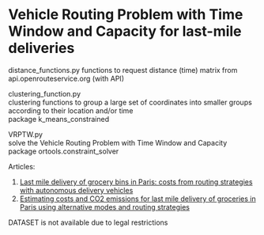 # Vehicle Routing Problem with Time Window and Capacity for last-mile deliveries
distance_functions.py 
  functions to request distance (time) matrix from api.openrouteservice.org (with API)

clustering_function.py\
  clustering functions to group a large set of coordinates into smaller groups according to their location and/or time\
  package k_means_constrained

VRPTW.py\
  solve the Vehicle Routing Problem with Time Window and Capacity\
  package ortools.constraint_solver

Articles:
1. [Last mile delivery of grocery bins in Paris: costs from routing strategies with autonomous delivery vehicles](https://doi.org/10.1504/IJISM.2023.132180)
2. [Estimating costs and CO2 emissions for last mile delivery of groceries in Paris using alternative modes and routing strategies](https://doi.org/10.1080/13675567.2023.2283074)

DATASET is not available due to legal restrictions
